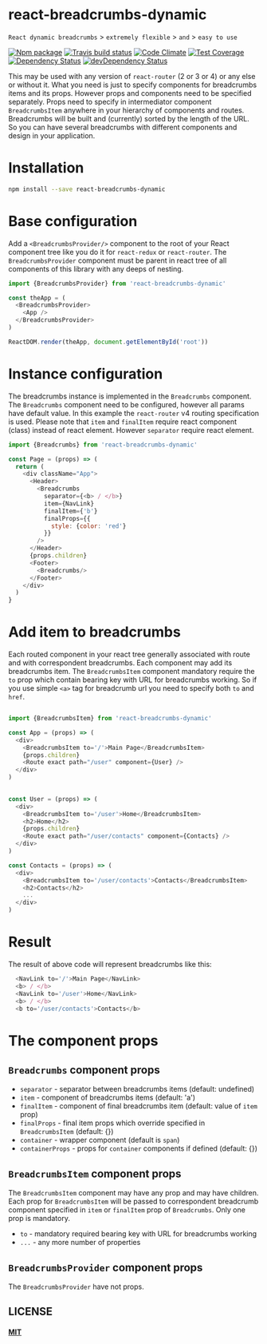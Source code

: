 # react-breadcrumbs-dynamic

`React dynamic breadcrumbs` > `extremely flexible` > `and` > `easy to use`

[![Npm package](https://img.shields.io/npm/v/react-breadcrumbs-dynamic.svg?style=flat)](https://npmjs.com/package/react-breadcrumbs-dynamic)
[![Travis build status](http://img.shields.io/travis/oklas/react-breadcrumbs-dynamic.svg?style=flat)](https://travis-ci.org/oklas/react-breadcrumbs-dynamic)
[![Code Climate](https://codeclimate.com/github/oklas/react-breadcrumbs-dynamic/badges/gpa.svg)](https://codeclimate.com/github/oklas/react-breadcrumbs-dynamic)
[![Test Coverage](https://img.shields.io/codecov/c/github/oklas/react-breadcrumbs-dynamic.svg)](https://codecov.io/gh/oklas/react-breadcrumbs-dynamic)
[![Dependency Status](https://david-dm.org/oklas/react-breadcrumbs-dynamic.svg)](https://david-dm.org/oklas/react-breadcrumbs-dynamic)
[![devDependency Status](https://david-dm.org/oklas/react-breadcrumbs-dynamic/dev-status.svg)](https://david-dm.org/oklas/react-breadcrumbs-dynamic#info=devDependencies)


This may be used with any version of `react-router` (2 or 3 or 4) or any
else or without it. What you need is just to specify components for
breadcrumbs items and its props. However props and components need to be
specified separately. Props need to specify in intermediator component
`BreadcrumbsItem` anywhere in your hierarchy of components and routes.
Breadcrumbs will be built and (currently) sorted by the length of the
URL. So you can have several breadcrumbs with different components and
design in your application.

# Installation

``` sh
npm install --save react-breadcrumbs-dynamic
```

# Base configuration

Add a `<BreadcrumbsProvider/>` component to the root of your React component
tree like you do it for `react-redux` or `react-router`.
The `BreadcrumbsProvider` component must be parent in react tree of all
components of this library with any deeps of nesting.

``` javascript
import {BreadcrumbsProvider} from 'react-breadcrumbs-dynamic'

const theApp = (
  <BreadcrumbsProvider>
    <App />
  </BreadcrumbsProvider>
)

ReactDOM.render(theApp, document.getElementById('root'))
```

# Instance configuration

The breadcrumbs instance is implemented in the `Breadcrumbs` component. The
`Breadcrumbs` component need to be configured, however all params have default
value. In this example the `react-router` v4 routing specification is used.
Please note that `item` and `finalItem` require react component (class) instead
of react element. However `separator` require react element.

``` javascript
import {Breadcrumbs} from 'react-breadcrumbs-dynamic'

const Page = (props) => (
  return (
    <div className="App">
      <Header>
        <Breadcrumbs
          separator={<b> / </b>}
          item={NavLink}
          finalItem={'b'}
          finalProps={{
            style: {color: 'red'}
          }}
        />
      </Header>
      {props.children}
      <Footer>
        <Breadcrumbs/>
      </Footer>
    </div>
  )
}
```


# Add item to breadcrumbs

Each routed component in your react tree generally associated with route
and with correspondent breadcrumbs. Each component may add its breadcrumbs
item. The `BreadcrumbsItem` component mandatory require the `to` prop which
contain bearing key with URL for breadcrumbs working. So if you use simple
`<a>` tag for breadcrumb url you need to specify both `to` and `href`.


``` javascript

import {BreadcrumbsItem} from 'react-breadcrumbs-dynamic'

const App = (props) => (
  <div>
    <BreadcrumbsItem to='/'>Main Page</BreadcrumbsItem>
    {props.children}
    <Route exact path="/user" component={User} />
  </div>
)
  

const User = (props) => (
  <div>
    <BreadcrumbsItem to='/user'>Home</BreadcrumbsItem>
    <h2>Home</h2>
    {props.children}
    <Route exact path="/user/contacts" component={Contacts} />
  </div>
)

const Contacts = (props) => (
  <div>
    <BreadcrumbsItem to='/user/contacts'>Contacts</BreadcrumbsItem>
    <h2>Contacts</h2>
    ...
  </div>
)
```


# Result

The result of above code will represent breadcrumbs like this:

``` javascript
  <NavLink to='/'>Main Page</NavLink>
  <b> / </b>
  <NavLink to='/user'>Home</NavLink>
  <b> / </b>
  <b to='/user/contacts'>Contacts</b>
```


# The component props

## `Breadcrumbs` component props

* `separator` - separator between breadcrumbs items (default: undefined)
* `item` - component of breadcrumbs items (default: 'a')
* `finalItem` - component of final breadcrumbs item (default: value of `item` prop)
* `finalProps` - final item props which override specified in `BreadcrumbsItem` (default: {})
* `container` - wrapper component (default is `span`)
* `containerProps` - props for `container` components if defined (default: {})


## `BreadcrumbsItem` component props

The `BreadcrumbsItem` component may have any prop and may have children. Each prop
for `BreadcrumbsItem` will be passed to correspondent breadcrumb component specified
in `item` or `finalItem` prop of `Breadcrumbs`. Only one prop is mandatory.

* `to` - mandatory required bearing key with URL for breadcrumbs working
* `...` - any more number of properties


## `BreadcrumbsProvider` component props

The `BreadcrumbsProvider` have not props.


## LICENSE

#### [MIT](./LICENSE.md)
